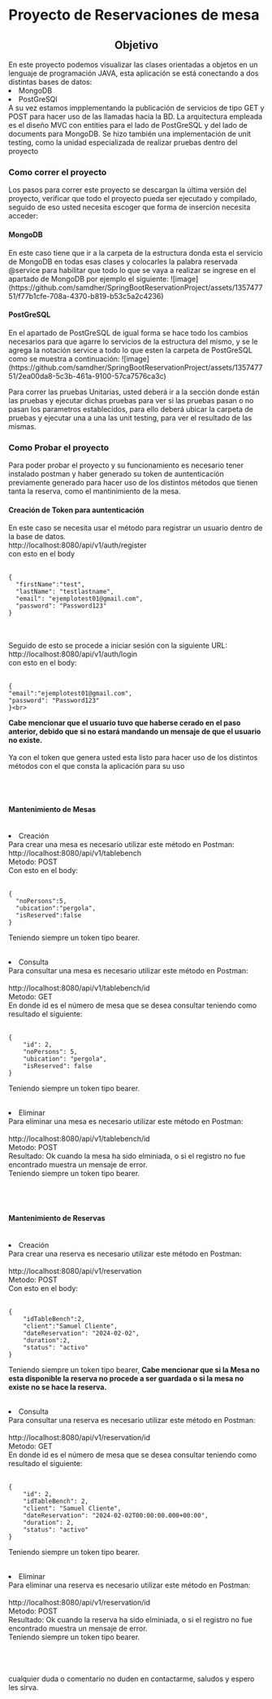 <h1>Proyecto de Reservaciones de mesa </h1>

<h2 align="center"> Objetivo </h2>
<span>
  En este proyecto podemos visualizar las clases orientadas a objetos en un lenguaje de programación JAVA, esta aplicación se está conectando a dos distintas bases de datos:
    <li>MongoDB</li>
    <li>PostGreSQl</li>
  A su vez estamos impplementando la publicación de servicios de tipo GET y POST para hacer uso de las llamadas hacia la BD.
  La arquitectura empleada es el diseño MVC con entities para el lado de PostGreSQL y del lado de documents para MongoDB.
  Se hizo también una implementación de unit testing, como la unidad especializada de realizar pruebas dentro del proyecto

  <h3>Como correr el proyecto</h3>
  Los pasos para correr este proyecto se descargan la última versión del proyecto, verificar que todo el proyecto pueda ser ejecutado y compilado, seguido de eso usted necesita
  escoger que forma de inserción necesita acceder:

  <h4>MongoDB</h4>
  En este caso tiene que ir a la carpeta de la estructura donda esta el servicio de MongoDB en todas esas clases y colocarles la palabra reservada @service para habilitar que todo
  lo que se vaya a realizar se ingrese en el apartado de MongoDB por ejemplo el siguiente:
  ![image](https://github.com/samdher/SpringBootReservationProject/assets/135747751/f77b1cfe-708a-4370-b819-b53c5a2c4236)

  <h4>PostGreSQL</h4>
  En el apartado de PostGreSQL de igual forma se hace todo los cambios necesarios para que agarre lo servicios de la estructura del mismo, y se le agrega la notación service
  a todo lo que esten la carpeta de PostGreSQL como se muestra a continuación:
  ![image](https://github.com/samdher/SpringBootReservationProject/assets/135747751/2ea00da8-5c3b-461a-9100-57ca7576ca3c)

  Para correr las pruebas Unitarias, usted deberá ir a la sección donde están las pruebas y ejecutar dichas pruebas para ver si las pruebas pasan o no pasan los parametros establecidos,
  para ello deberá ubicar la carpeta de pruebas y ejecutar una a una las unit testing, para ver el resultado de las mismas.

  <h3>Como Probar el proyecto</h3>
  Para poder probar el proyecto y su funcionamiento es necesario tener instalado postman y haber generado su token de auntenticación previamente generado para hacer uso de los distintos métodos que tienen tanta la reserva, como el mantinimiento de la mesa.

  <h4>Creación de Token para auntenticación</h4>
  En este caso se necesita usar el método para registrar un usuario dentro de la base de datos. <br>
  http://localhost:8080/api/v1/auth/register <br>
  con esto en el body <br>  <br>
  
    {
      "firstName":"test",
      "lastName": "testlastname",    
      "email": "ejemplotest01@gmail.com",
      "password": "Password123"    
    } 
  <br> <br> 
Seguido de esto se procede a iniciar sesión con la siguiente URL: <br>
http://localhost:8080/api/v1/auth/login <br>
con esto en el body: <br><br>

    {
    "email":"ejemplotest01@gmail.com",
    "password": "Password123"
    }<br>

<b>Cabe mencionar que el usuario tuvo que haberse cerado en el paso anterior, debido que si no estará mandando un mensaje de que el usuario no existe. </b> <br> <br>
Ya con el token que genera usted esta listo para hacer uso de los distintos métodos con el que consta la aplicación para su uso <br>

<br><br>
  <h4>Mantenimiento de Mesas</h4> <br>
  <li>Creación</li>
    Para crear una mesa es necesario utilizar este método en Postman: <br>
    http://localhost:8080/api/v1/tablebench <br>
    Metodo: POST <br>
    Con esto en el body: <br><br>
        
    {
      "noPersons":5,
      "ubication":"pergola",
      "isReserved":false
    }
    
  Teniendo siempre un token tipo bearer.<br><br>

<li>Consulta</li>
    Para consultar una mesa es necesario utilizar este método en Postman: <br>
    <br>http://localhost:8080/api/v1/tablebench/id <br>
    Metodo: GET <br>
    En donde id es el número de mesa que se desea consultar teniendo como resultado el siguiente: <br><br>
    
    {
        "id": 2,
        "noPersons": 5,
        "ubication": "pergola",
        "isReserved": false
    }
  Teniendo siempre un token tipo bearer.<br><br>
  
<li>Eliminar</li>
    Para eliminar una mesa es necesario utilizar este método en Postman: <br>
    <br>http://localhost:8080/api/v1/tablebench/id <br>
    Metodo: POST <br>
    Resultado: Ok cuando la mesa ha sido elminiada, o si el registro no fue encontrado muestra un mensaje de error. <br>
  Teniendo siempre un token tipo bearer.<br><br>
  <br><br>
  
    
  
  <h4>Mantenimiento de Reservas</h4> <br>
  <li>Creación</li>
    Para crear una reserva es necesario utilizar este método en Postman: <br>
    <br> http://localhost:8080/api/v1/reservation <br>
    Metodo: POST <br>
        Con esto en el body: <br> <br>

    {
        "idTableBench":2,
        "client":"Samuel Cliente",
        "dateReservation": "2024-02-02",
        "duration":2,
        "status": "activo"
    }
    
  Teniendo siempre un token tipo bearer, <b>Cabe mencionar que si la Mesa no esta disponible la reserva no procede a ser guardada o si la mesa no existe no se hace la reserva.</b> <br><br>

<li>Consulta</li>
    Para consultar una reserva es necesario utilizar este método en Postman: <br>
    <br>http://localhost:8080/api/v1/reservation/id<br>
    Metodo: GET <br>
    En donde id es el número de mesa que se desea consultar teniendo como resultado el siguiente: <br> <br>   
    
    {
        "id": 2,
        "idTableBench": 2,
        "client": "Samuel Cliente",
        "dateReservation": "2024-02-02T00:00:00.000+00:00",
        "duration": 2,
        "status": "activo"
    }
  
  Teniendo siempre un token tipo bearer.<br><br>

  <li>Eliminar</li>
    Para eliminar una reserva es necesario utilizar este método en Postman: <br>
    <br>http://localhost:8080/api/v1/reservation/id <br>
    Metodo: POST <br>
    Resultado: Ok cuando la reserva ha sido elminiada, o si el registro no fue encontrado muestra un mensaje de error. <br>
  Teniendo siempre un token tipo bearer.<br><br>
  <br><br>

cualquier duda o comentario no duden en contactarme, saludos y espero les sirva.
  
</span>
